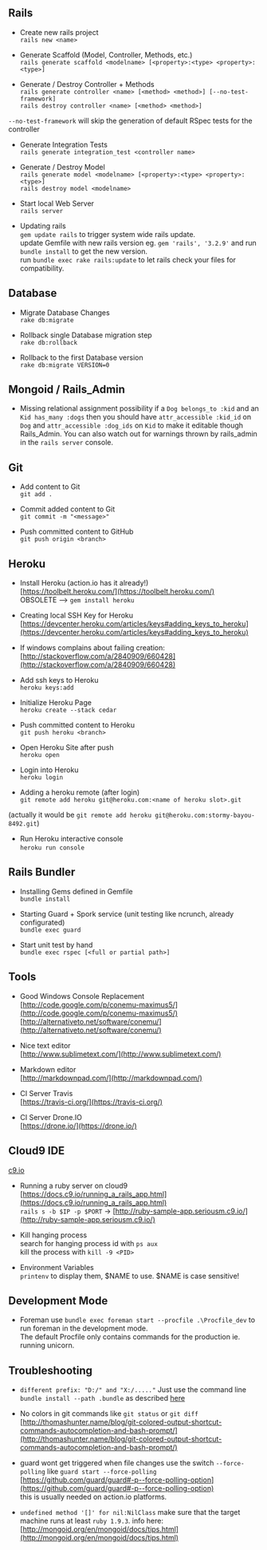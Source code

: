 ## Rails

- Create new rails project  
`rails new <name>`

- Generate Scaffold (Model, Controller, Methods, etc.)  
`rails generate scaffold <modelname> [<property>:<type> <property>:<type>]`

- Generate / Destroy Controller + Methods  
`rails generate controller <name> [<method> <method>] [--no-test-framework]`  
`rails destroy controller <name> [<method> <method>]`

`--no-test-framework` will skip the generation of default RSpec tests for the controller

- Generate Integration Tests  
`rails generate integration_test <controller name>`

- Generate / Destroy Model  
`rails generate model <modelname> [<property>:<type> <property>:<type>]`  
`rails destroy model <modelname>`

- Start local Web Server  
`rails server`

- Updating rails  
`gem update rails` to trigger system wide rails update.  
update Gemfile with new rails version eg. `gem 'rails', '3.2.9'` and run `bundle install` to get the new version.  
run `bundle exec rake rails:update` to let rails check your files for compatibility.  

## Database

- Migrate Database Changes  
`rake db:migrate`

- Rollback single Database migration step  
`rake db:rollback`

- Rollback to the first Database version  
`rake db:migrate VERSION=0`

## Mongoid / Rails_Admin

- Missing relational assignment possibility
if a `Dog belongs_to :kid` and an `Kid has_many :dogs` then you should have `attr_accessible :kid_id` on `Dog` and `attr_accessible :dog_ids` on `Kid` to make it editable though Rails_Admin. You can also watch out for warnings thrown by rails_admin in the `rails server` console.

## Git

- Add content to Git  
`git add .`

- Commit added content to Git  
`git commit -m "<message>"`

- Push committed content to GitHub  
`git push origin <branch>`

## Heroku

- Install Heroku (action.io has it already!)  
[https://toolbelt.heroku.com/](https://toolbelt.heroku.com/)  
OBSOLETE --> `gem install heroku`  

- Creating local SSH Key for Heroku  
[https://devcenter.heroku.com/articles/keys#adding_keys_to_heroku](https://devcenter.heroku.com/articles/keys#adding_keys_to_heroku)  
 - If windows complains about failing creation:  
[http://stackoverflow.com/a/2840909/660428](http://stackoverflow.com/a/2840909/660428)

- Add ssh keys to Heroku  
`heroku keys:add`

- Initialize Heroku Page  
`heroku create --stack cedar`

- Push committed content to Heroku  
`git push heroku <branch>`

- Open Heroku Site after push  
`heroku open`

- Login into Heroku  
`heroku login`

- Adding a heroku remote (after login)  
`git remote add heroku git@heroku.com:<name of heroku slot>.git`

(actually it would be `git remote add heroku git@heroku.com:stormy-bayou-8492.git`)

- Run Heroku interactive console  
`heroku run console`

## Rails Bundler

- Installing Gems defined in Gemfile  
`bundle install`

- Starting Guard + Spork service (unit testing like ncrunch, already configurated)  
`bundle exec guard`

- Start unit test by hand  
`bundle exec rspec [<full or partial path>]`

## Tools

- Good Windows Console Replacement  
[http://code.google.com/p/conemu-maximus5/](http://code.google.com/p/conemu-maximus5/) [http://alternativeto.net/software/conemu/](http://alternativeto.net/software/conemu/)

- Nice text editor  
[http://www.sublimetext.com/](http://www.sublimetext.com/)

- Markdown editor  
[http://markdownpad.com/](http://markdownpad.com/)

- CI Server Travis  
[https://travis-ci.org/](https://travis-ci.org/)

- CI Server Drone.IO  
[https://drone.io/](https://drone.io/)

## Cloud9 IDE   
[c9.io](https://c9.io/)

- Running a ruby server on cloud9  
[https://docs.c9.io/running_a_rails_app.html](https://docs.c9.io/running_a_rails_app.html)  
`rails s -b $IP -p $PORT` -> [http://ruby-sample-app.seriousm.c9.io/](http://ruby-sample-app.seriousm.c9.io/)

- Kill hanging process  
search for hanging process id with `ps aux`  
kill the process with `kill -9 <PID>`

- Environment Variables  
`printenv` to display them, $NAME to use. $NAME is case sensitive!

## Development Mode

- Foreman
use `bundle exec foreman start --procfile .\Procfile_dev` to run foreman in the development mode.  
The default Procfile only contains commands for the production ie. running unicorn.

## Troubleshooting

- `different prefix: "D:/" and "X:/....."`
Just use the command line `bundle install --path .bundle` as described [here](https://github.com/thomas-mcdonald/bootstrap-sass/issues/96#issuecomment-7355131)  

- No colors in git commands like `git status` or `git diff`
[http://thomashunter.name/blog/git-colored-output-shortcut-commands-autocompletion-and-bash-prompt/](http://thomashunter.name/blog/git-colored-output-shortcut-commands-autocompletion-and-bash-prompt/)  

- guard wont get triggered when file changes
use the switch `--force-polling` like `guard start --force-polling` [https://github.com/guard/guard#-p--force-polling-option](https://github.com/guard/guard#-p--force-polling-option)  
this is usually needed on action.io platforms.  

- `undefined method '[]' for nil:NilClass`
make sure that the target machine runs at least `ruby 1.9.3`. info here: [http://mongoid.org/en/mongoid/docs/tips.html](http://mongoid.org/en/mongoid/docs/tips.html)  
